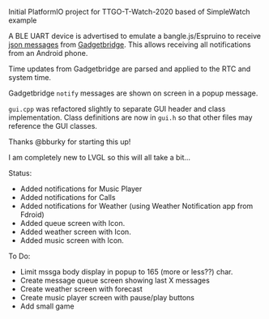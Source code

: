 Initial PlatformIO project for TTGO-T-Watch-2020 based of SimpleWatch example

A BLE UART device is advertised to emulate a bangle.js/Espruino to receive [json messages](https://www.espruino.com/Gadgetbridge) from [Gadgetbridge](https://gadgetbridge.org/). This allows receiving all notifications from an Android phone.

Time updates from Gadgetbridge are parsed and applied to the RTC and system time.

Gadgetbridge `notify` messages are shown on screen in a popup message.

`gui.cpp` was refactored slightly to separate GUI header and class implementation. Class definitions are now in `gui.h` so that other files may reference the GUI classes.

Thanks @bburky for starting this up!

I am completely new to LVGL so this will all take a bit...

Status:
- Added notifications for Music Player
- Added notifications for Calls
- Added notifications for Weather (using Weather Notification app from Fdroid)
- Added queue screen with Icon.
- Added weather screen with Icon.
- Added music screen with Icon.


To Do:
- Limit mssga body display in popup to 165 (more or less??) char.
- Create message queue screen showing last X messages
- Create weather screen with forecast
- Create music player screen with pause/play buttons
- Add small game

